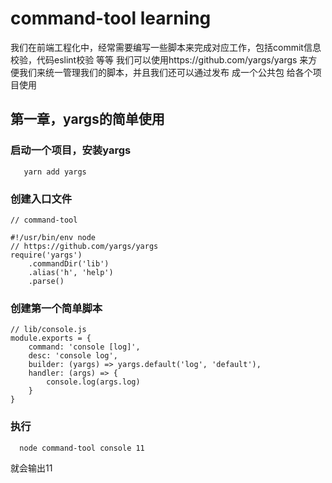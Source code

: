 # command-tool learning
我们在前端工程化中，经常需要编写一些脚本来完成对应工作，包括commit信息校验，代码eslint校验 等等
我们可以使用https://github.com/yargs/yargs 来方便我们来统一管理我们的脚本，并且我们还可以通过发布
成一个公共包 给各个项目使用

## 第一章，yargs的简单使用

### 启动一个项目，安装yargs
```
   yarn add yargs
```

### 创建入口文件
``` 
// command-tool

#!/usr/bin/env node
// https://github.com/yargs/yargs
require('yargs')
    .commandDir('lib')
    .alias('h', 'help')
    .parse()
```
### 创建第一个简单脚本

``` 
// lib/console.js
module.exports = {
    command: 'console [log]',
    desc: 'console log',
    builder: (yargs) => yargs.default('log', 'default'),
    handler: (args) => {
        console.log(args.log)
    }
}
``` 
### 执行
``` 
  node command-tool console 11
``` 
就会输出11
